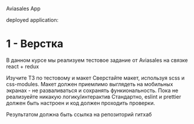 Aviasales App 

deployed application: 

# 1 - Верстка
В данном курсе мы реализуем тестовое задание от Aviasales на связке react + redux

Изучите ТЗ по тестовому и макет
Сверстайте макет, используя scss и css-modules. Макет должен приемлимо выглядеть на мобильных экранах - не разваливаться и сохранять функиональность.
Пока не реализуейте никакую логику/интерактив
Стандартно, eslint и prettier должен быть настроен и код должен проходить проверки.

Результатом должна быть ссылка на репозиторий гитхаб



